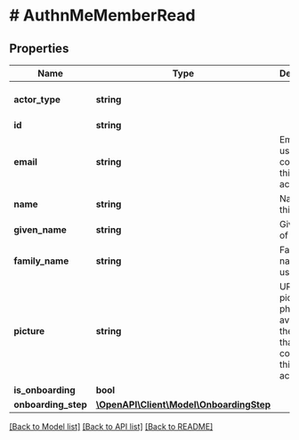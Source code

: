 # # AuthnMeMemberRead

## Properties

Name | Type | Description | Notes
------------ | ------------- | ------------- | -------------
**actor_type** | **string** |  | [optional] [default to 'member']
**id** | **string** |  |
**email** | **string** | Email of the user controlling this account |
**name** | **string** | Name of this user | [optional]
**given_name** | **string** | Given name of the user | [optional]
**family_name** | **string** | Family name of the user | [optional]
**picture** | **string** | URL to picture, photo, or avatar of the user that controls this account. | [optional]
**is_onboarding** | **bool** |  |
**onboarding_step** | [**\OpenAPI\Client\Model\OnboardingStep**](OnboardingStep.md) |  |

[[Back to Model list]](../../README.md#models) [[Back to API list]](../../README.md#endpoints) [[Back to README]](../../README.md)
